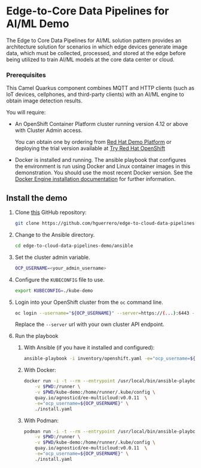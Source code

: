 # Edge-to-Core Data Pipelines for AI/ML Demo

The Edge to Core Data Pipelines for AI/ML solution pattern provides an architecture solution for scenarios in which edge devices generate image data, which must be collected,  processed, and stored at the edge before being utilized to train AI/ML  models at the core data center or cloud.

### Prerequisites

This Camel Quarkus component combines MQTT and HTTP clients (such as IoT devices, cellphones, and third-party clients) with an AI/ML engine to obtain image detection results.

You will require:

- An OpenShift Container Platform cluster running version 4.12 or above with Cluster Admin access.

  You can obtain one by ordering from [Red Hat Demo Platform](https://demo.redhat.com/catalog?search=4.12) or deploying the trial version available at [Try Red Hat OpenShift](https://www.redhat.com/en/technologies/cloud-computing/openshift/try-it)

- Docker is installed and running.
  The ansible playbook that configures the environment is run using Docker and Linux container images in this demonstration. You should use the most recent Docker version. See the [Docker Engine installation documentation](https://docs.docker.com/engine/installation/) for further information. 

## Install the demo

1. Clone [this](https://github.com/RedHat-Middleware-Workshops/camel-edge-rhte) GitHub repository:

    ```sh
    git clone https://github.com/hguerrero/edge-to-cloud-data-pipelines-demo.git
    ```

2. Change to the Ansible directory.

    ```sh
    cd edge-to-cloud-data-pipelines-demo/ansible
    ```

3. Set the cluster admin variable.

    ```sh
    OCP_USERNAME=<your_admin_username>
    ```

4. Configure the `KUBECONFIG` file to use.

    ```sh
    export KUBECONFIG=./kube-demo
    ```

5. Login into your OpenShift cluster from the `oc` command line.

    ```sh
    oc login --username="${OCP_USERNAME}" --server=https://(...):6443 --insecure-skip-tls-verify=true
    ```

    Replace the `--server` url with your own cluster API endpoint.

6. Run the playbook

    1. With Ansible (if you have it installed and configured):

        ```sh
        ansible-playbook -i inventory/openshift.yaml -e="ocp_username=${OCP_USERNAME}" ./install.yaml 
        ```
    
    2. With Docker:
    
        ```sh
        docker run -i -t --rm --entrypoint /usr/local/bin/ansible-playbook \
            -v $PWD:/runner \
            -v $PWD/kube-demo:/home/runner/.kube/config \
            quay.io/agnosticd/ee-multicloud:v0.0.11  \
            -e="ocp_username=${OCP_USERNAME}" \
            ./install.yaml
        ```
    
    3. With Podman:
    
        ```sh
        podman run -i -t --rm --entrypoint /usr/local/bin/ansible-playbook \
            -v $PWD:/runner \
            -v $PWD/kube-demo:/home/runner/.kube/config \
            quay.io/agnosticd/ee-multicloud:v0.0.11  \
            -e="ocp_username=${OCP_USERNAME}" \
            ./install.yaml
        ```

